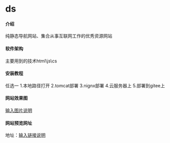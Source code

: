 # ds

#### 介绍
纯静态导航网站、集合从事互联网工作的优秀资源网站

#### 软件架构
主要用到的技术html\js\cs


#### 安装教程
任选一
1.本地路径打开
2.tomcat部署
3.nignx部署
4.云服务器上
5.部署到gitee上

#### 网站效果图

[输入图片说明](https://images.gitee.com/uploads/images/2020/0717/154742_56287ac3_1981977.jpeg "1594972033(1).jpg")

#### 网站预览网址
地址：[输入链接说明](https://taisan.gitee.io/ds/)



